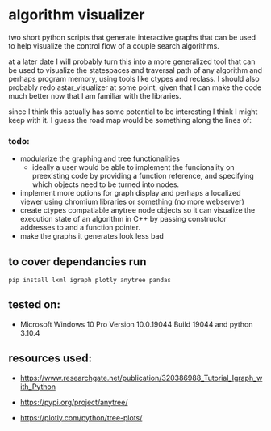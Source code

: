 # algorithm visualizer

two short python scripts that generate interactive graphs that can be used to help visualize the control flow of a couple search algorithms.

at a later date I will probably turn this into a more generalized tool that can be used to visualize the statespaces and traversal path of any algorithm and perhaps program memory, using tools like ctypes and reclass. I should also probably redo astar_visualizer at some point, given that I can make the code much better now that I am familiar with the libraries.


since I think this actually has some potential to be interesting I think I might keep with it. I guess the road map would be something along the lines of:

### todo:
  - modularize the graphing and tree functionalities
    - ideally a user would be able to implement the funcionality on preexisting code by providing a function reference, and specifying which objects need to be turned into nodes.
  - implement more options for graph display and perhaps a localized viewer using chromium libraries or something (no more webserver) 
  - create ctypes compatiable anytree node objects so it can visualize the execution state of an algorithm in C++ by passing constructor addresses to and a function pointer. 
  - make the graphs it generates look less bad

## to cover dependancies  run 

```
pip install lxml igraph plotly anytree pandas
```


## tested on:
  
  - Microsoft Windows 10 Pro Version 10.0.19044 Build 19044 and python 3.10.4



## resources used:

  - https://www.researchgate.net/publication/320386988_Tutorial_Igraph_with_Python

  - https://pypi.org/project/anytree/

  - https://plotly.com/python/tree-plots/



